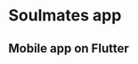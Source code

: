 # Soulmates app

## Mobile app on Flutter <img src="https://cdn.worldvectorlogo.com/logos/flutter-logo.svg" width="15" />

